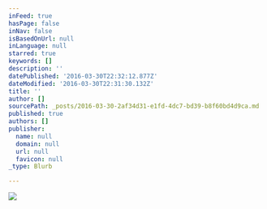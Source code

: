 ```yaml
---
inFeed: true
hasPage: false
inNav: false
isBasedOnUrl: null
inLanguage: null
starred: true
keywords: []
description: ''
datePublished: '2016-03-30T22:32:12.877Z'
dateModified: '2016-03-30T22:31:30.132Z'
title: ''
author: []
sourcePath: _posts/2016-03-30-2af34d31-e1fd-4dc7-bd39-b8f60bd4d9ca.md
published: true
authors: []
publisher:
  name: null
  domain: null
  url: null
  favicon: null
_type: Blurb

---
```

![](https://the-grid-user-content.s3-us-west-2.amazonaws.com/4340dbed-2563-4db1-a605-c9c7574f9d41.png)